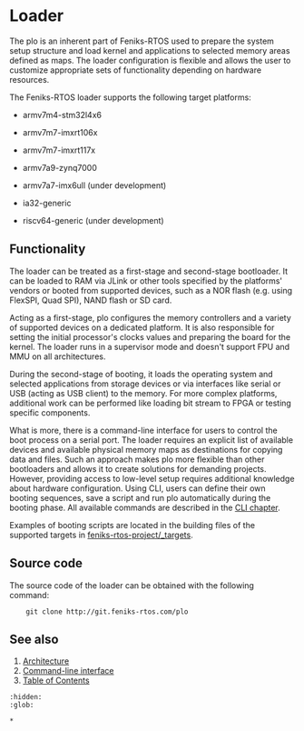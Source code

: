 # Loader

The plo is an inherent part of Feniks-RTOS used to prepare the system setup structure and load kernel and applications
 to selected memory areas defined as maps.
The loader configuration is flexible and allows the user to customize appropriate sets of functionality depending on
 hardware resources.

The Feniks-RTOS loader supports the following target platforms:

* armv7m4-stm32l4x6

* armv7m7-imxrt106x

* armv7m7-imxrt117x

* armv7a9-zynq7000

* armv7a7-imx6ull (under development)

* ia32-generic

* riscv64-generic (under development)

## Functionality

The loader can be treated as a first-stage and second-stage bootloader. It can be loaded to RAM via JLink or other tools
specified by the platforms' vendors or booted from supported devices, such as a NOR flash (e.g. using FlexSPI,
Quad SPI), NAND flash or SD card.

Acting as a first-stage, plo configures the memory controllers and a variety of supported devices on a dedicated
platform. It is also responsible for setting the initial processor's clocks values and preparing the board for the
kernel. The loader runs in a supervisor mode and doesn't support FPU and MMU on all architectures.

During the second-stage of booting, it loads the operating system and selected applications from storage devices or via
interfaces like serial or USB (acting as USB client) to the memory. For more complex platforms, additional work can
be performed like loading bit stream to FPGA or testing specific components.

What is more, there is a command-line interface for users to control the boot process on a serial port. The loader
requires an explicit list of available devices and available physical memory maps as destinations for copying data and
files. Such an approach makes plo more flexible than other bootloaders and allows it to create solutions for demanding
projects. However, providing access to low-level setup requires additional knowledge about hardware configuration.
Using CLI, users can define their own booting sequences, save a script and run plo automatically during the booting
phase. All available commands are described in the [CLI chapter](cli.md).

Examples of booting scripts are located in the building files of the supported targets in
[feniks-rtos-project/_targets](https://github.com/feniks-rtos/feniks-rtos-project/tree/master/_targets).

## Source code

The source code of the loader can be obtained with the following command:

```console
    git clone http://git.feniks-rtos.com/plo
```

## See also

1. [Architecture](architecture.md)
2. [Command-line interface](cli.md)
3. [Table of Contents](../index.md)

```{toctree}
:hidden:
:glob:

*
```
